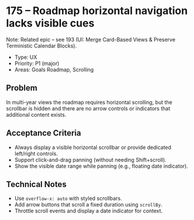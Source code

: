 # 175 – Roadmap horizontal navigation lacks visible cues

Note: Related epic – see 193 (UI: Merge Card-Based Views & Preserve Terministic Calendar Blocks).

- Type: UX
- Priority: P1 (major)
- Areas: Goals Roadmap, Scrolling

## Problem
In multi-year views the roadmap requires horizontal scrolling, but the scrollbar is hidden and there are no arrow controls or indicators that additional content exists.

## Acceptance Criteria
- Always display a visible horizontal scrollbar or provide dedicated left/right controls.
- Support click-and-drag panning (without needing Shift+scroll).
- Show the visible date range while panning (e.g., floating date indicator).

## Technical Notes
- Use `overflow-x: auto` with styled scrollbars.
- Add arrow buttons that scroll a fixed duration using `scrollBy`.
- Throttle scroll events and display a date indicator for context.
